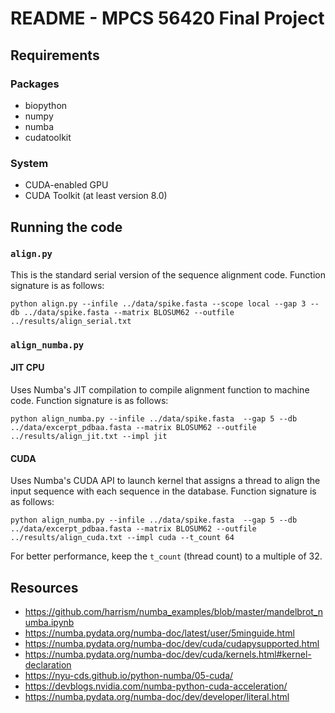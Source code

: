 # README - MPCS 56420 Final Project

## Requirements

### Packages

* biopython
* numpy
* numba
* cudatoolkit

### System

* CUDA-enabled GPU
* CUDA Toolkit (at least version 8.0)

## Running the code

### `align.py`

This is the standard serial version of the sequence alignment code. Function signature is as follows:

```console
python align.py --infile ../data/spike.fasta --scope local --gap 3 --db ../data/spike.fasta --matrix BLOSUM62 --outfile ../results/align_serial.txt
```

### `align_numba.py`

#### JIT CPU

Uses Numba's JIT compilation to compile alignment function to machine code. Function signature is as follows:

```console
python align_numba.py --infile ../data/spike.fasta  --gap 5 --db ../data/excerpt_pdbaa.fasta --matrix BLOSUM62 --outfile ../results/align_jit.txt --impl jit
```

#### CUDA

Uses Numba's CUDA API to launch kernel that assigns a thread to align the input sequence with each sequence in the database. Function signature is as follows:

```console
python align_numba.py --infile ../data/spike.fasta  --gap 5 --db ../data/excerpt_pdbaa.fasta --matrix BLOSUM62 --outfile ../results/align_cuda.txt --impl cuda --t_count 64
```

For better performance, keep the `t_count` (thread count) to a multiple of 32.

## Resources

* https://github.com/harrism/numba_examples/blob/master/mandelbrot_numba.ipynb
* https://numba.pydata.org/numba-doc/latest/user/5minguide.html
* https://numba.pydata.org/numba-doc/dev/cuda/cudapysupported.html
* https://numba.pydata.org/numba-doc/dev/cuda/kernels.html#kernel-declaration
* https://nyu-cds.github.io/python-numba/05-cuda/
* https://devblogs.nvidia.com/numba-python-cuda-acceleration/
* https://numba.pydata.org/numba-doc/dev/developer/literal.html
